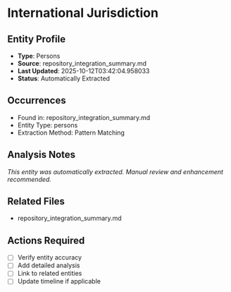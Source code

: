 # International Jurisdiction

## Entity Profile
- **Type**: Persons
- **Source**: repository_integration_summary.md
- **Last Updated**: 2025-10-12T03:42:04.958033
- **Status**: Automatically Extracted

## Occurrences
- Found in: repository_integration_summary.md
- Entity Type: persons
- Extraction Method: Pattern Matching

## Analysis Notes
*This entity was automatically extracted. Manual review and enhancement recommended.*

## Related Files
- repository_integration_summary.md

## Actions Required
- [ ] Verify entity accuracy
- [ ] Add detailed analysis
- [ ] Link to related entities
- [ ] Update timeline if applicable
